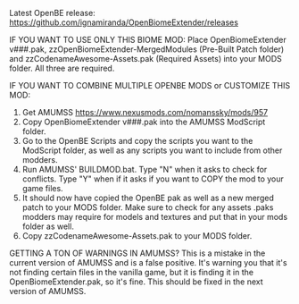 Latest OpenBE release: https://github.com/ignamiranda/OpenBiomeExtender/releases

IF YOU WANT TO USE ONLY THIS BIOME MOD:
Place OpenBiomeExtender v###.pak, zzOpenBiomeExtender-MergedModules (Pre-Built Patch folder) and zzCodenameAwesome-Assets.pak (Required Assets) into your MODS folder. All three are required.

IF YOU WANT TO COMBINE MULTIPLE OPENBE MODS or CUSTOMIZE THIS MOD:
1. Get AMUMSS https://www.nexusmods.com/nomanssky/mods/957
2. Copy OpenBiomeExtender v###.pak into the AMUMSS ModScript folder.
3. Go to the OpenBE Scripts and copy the scripts you want to the ModScript folder, as well as any scripts you want to include from other modders.
4. Run AMUMSS' BUILDMOD.bat. Type "N" when it asks to check for conflicts. Type "Y" when if it asks if you want to COPY the mod to your game files.
5. It should now have copied the OpenBE pak as well as a new merged patch to your MODS folder. Make sure to check for any assets .paks modders may require for models and textures and put that in your mods folder as well.
6. Copy zzCodenameAwesome-Assets.pak to your MODS folder.

GETTING A TON OF WARNINGS IN AMUMSS?
This is a mistake in the current version of AMUMSS and is a false positive. It's warning you that it's not finding certain files in the vanilla game, but it is finding it in the OpenBiomeExtender.pak, so it's fine. This should be fixed in the next version of AMUMSS.